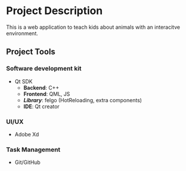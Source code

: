 # Project Description 

This is a web application to teach kids about animals with an interacitve environment.

## Project Tools 

### Software development kit 
- Qt SDK 
    - **Backend**: C++
    - **Frontend**: QML, JS
    - ***Library***: felgo (HotReloading, extra components)
    - **IDE**: Qt creator

### UI/UX 
- Adobe Xd

### Task Management
- Git/GitHub